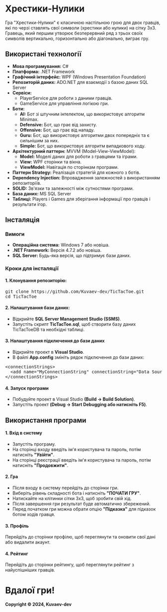 <h1>Хрестики-Нулики</h1>

<p>Гра "Хрестики-Нулики" є класичною настільною грою для двох гравців, які по черзі ставлять свої символи (хрестики або нулики) на сітку 3x3. Гравець, який першим утворює безперервний ряд з трьох своїх символів вертикально, горизонтально або діагонально, виграє гру.</p>

<h2>Використані технології</h2>

<ul>
  <li><b>Мова програмування:</b> C#</li>
  <li><b>Платформа:</b> .NET Framework</li>
  <li><b>Графічний інтерфейс:</b> WPF (Windows Presentation Foundation)</li>
  <li><b>Репозиторій даних:</b> ADO.NET для взаємодії з базою даних SQL Server</li>
  <li><b>Сервіси:</b>
    <ul>
      <li>PlayerService для роботи з даними гравців.</li>
      <li>GameService для управління логікою гри.</li>
    </ul>
  </li>
  <li><b>Боти:</b>
    <ul>
      <li><b>AI:</b> Бот зі штучним інтелектом, що використовує алгоритм Minimax.</li>
      <li><b>Defensive:</b> Бот, що грає від захисту.</li>
      <li><b>Offensive:</b> Бот, що грає від нападу.</li>
      <li><b>Guru:</b> Бот, що використовує алгоритми двох попередніх та є сильнішим за них.</li>
      <li><b>Simple:</b> Бот, що використовує алгоритм випадкового ходу.</li>
    </ul>
  </li>
  <li><b>Архітектурний паттерн:</b> MVVM (Model-View-ViewModel):
    <ul>
      <li><b>Model:</b> Моделі даних для роботи з гравцями та іграми.</li>
      <li><b>View:</b> WPF сторінки та вікна.</li>
      <li><b>ViewModel:</b> Навігація по сторінкам програми.</li>
    </ul>
  </li>
  <li><b>Паттерн Strategy:</b> Реалізація стратегій для кожного з ботів.</li>
  <li><b>Dependency Injection:</b> Впровадження залежностей з використанням репозиторіїв.</li>
  <li><b>SOLID:</b> Зв'язки та залежності між сутностями програми.</li>
  <li><b>База даних:</b> MS SQL Server</li>
  <li><b>Таблиці:</b> Players і Games для зберігання інформації про гравців і результати ігор.</li>
</ul>

<h2>Інсталяція</h2>

<h3>Вимоги</h3>

<ul>
    <li><b>Операційна система:</b> Windows 7 або новіша.</li>
    <li><b>.NET Framework:</b> Версія 4.7.2 або новіша.</li>
    <li><b>SQL Server:</b> Будь-яка версія, що підтримує бази даних.</li>
</ul>

<h3>Кроки для інсталяції</h3>

<h4>1. Клонування репозиторію:</h4>

<pre>
git clone https://github.com/Kuvaev-dev/TicTacToe.git
cd TicTacToe
</pre>

<h4>2. Налаштування бази даних:</h4>

<ul>
    <li>Відкрийте <b>SQL Server Management Studio (SSMS)</b>.</li>
    <li>Запустіть скрипт <b>TicTacToe.sql</b>, щоб створити базу даних TicTacToeDB та необхідні таблиці.</li>
</ul>

<h4>3. Налаштування підключення до бази даних</h4>

<ul>
    <li>Відкрийте проект в <b>Visual Studio</b>.</li>
    <li>В файлі <b>App.config</b> змініть рядок підключення до бази даних:</li>
</ul>

<pre>
&lt;connectionStrings&gt;
  &lt;add name="MyConnectionString" connectionString="Data Source=YOUR_SERVER_NAME;Initial Catalog=TicTacToeDB;Integrated Security=True" providerName="System.Data.SqlClient"/&gt;
&lt;/connectionStrings&gt;
</pre>

<h4>4. Запуск програми</h4>

<ul>
    <li>Побудуйте проект в Visual Studio <b>(Build -> Build Solution)</b>.</li>
    <li>Запустіть проект <b>(Debug -> Start Debugging або натисніть F5)</b>.</li>
</ul>

<h2>Використання програми</h2>

<h4>1. Вхід в систему</h4>

<ul>
    <li>Запустіть програму.</li>
    <li>На сторінці входу введіть ім'я користувача та пароль, потім натисніть <b>"Увійти"</b>.</li>
    <li>На сторінці реєстрації введіть ім'я користувача та пароль, потім натисніть <b>"Продовжити"</b>.</li>
</ul>

<h4>2. Гра</h4>

<ul>
    <li>Після входу в систему перейдіть до сторінки гри.</li>
    <li>Виберіть рівень складності бота і натисніть <b>"ПОЧАТИ ГРУ"</b>.</li>
    <li>Натискайте на клітинки сітки 3x3, щоб зробити свій хід.</li>
    <li>Після завершення гри результат буде автоматично збережений.</li>
    <li>Перед початком гри можна обрати опцію <b>"Підказка"</b> для підказок ботом ходів гравця.</li>
</ul>

<h4>3. Профіль</h4>

<p>Перейдіть до сторінки профілю, щоб переглянути та оновити свої дані або видалити акаунт.</p>

<h4>4. Рейтинг</h4>

<p>Перейдіть до сторінки рейтингу, щоб переглянути рейтинг з найуспішніших гравців.</p>

<h1>Вдалої гри!</h1>

<h4>Copyright &copy; 2024, Kuvaev-dev</h4>
